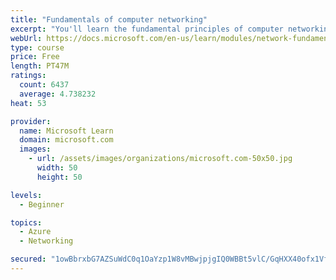 ```yaml
---
title: "Fundamentals of computer networking"
excerpt: "You'll learn the fundamental principles of computer networking to prepare you for the Azure admin and developer learning paths."
webUrl: https://docs.microsoft.com/en-us/learn/modules/network-fundamentals/
type: course
price: Free
length: PT47M
ratings:
  count: 6437
  average: 4.738232
heat: 53

provider:
  name: Microsoft Learn
  domain: microsoft.com
  images:
    - url: /assets/images/organizations/microsoft.com-50x50.jpg
      width: 50
      height: 50

levels:
  - Beginner

topics:
  - Azure
  - Networking

secured: "1owBbrxbG7AZSuWdC0q1OaYzp1W8vMBwjpjgIQ0WBBt5vlC/GqHXX40ofx1VfoLtZIQS27cegKq9aIb39c/xedGlFy+ft1U71cKeVOV7+vFjzKXWEE2l9LjjhyrgCK1Psgafi+3T060zMrzEK6sI245sIWttheNeBvZr+cQTXx8X/8zZ2SpRrDV0HsfTXigtvgiofgBQO1aSgvxk+0qxE7GrPp8gsRt9k9lCUP2OgbaWkpCxS/VxJcDyzGTMjYOvnCN/NjJk/3DmdIbM8S1qSas9oi/2UIVuvDOHJTLJlhVOZKbqyLeL4dIat4mfsdY7xkV5U51D3B2rzWVByEYONo/+pcqLk8rSQpppoK9i3kgckvbpfObh0v+sM1vZDS5J2N/OD1Miyj9TDMwX/ENVuElLm1wJiXDp5sfbl8NvThQ=;qg/esjArPE7migy588go0Q=="
---
```


